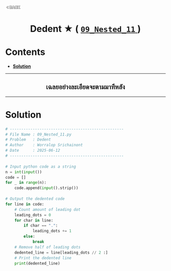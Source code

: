 <p align="left">
  <a href="../README.md">
    <img src="../../Z99-OTHERS/00-common/00-back.png" style="width:10%">
  </a>
</p>

<div align="center">
  <h1>
    Dedent ★ (
      <a href="https://drive.google.com/file/d/1jwFfjUwAcA8qQh51eLvWtQvZ2UB2GicG/view?usp=drive_link">
        <code>09_Nested_11</code>
      </a>
    )
  </h1>
</div>

# Contents

-   [**Solution**](#solution)

---

<div align="center">
  <h2>เฉลยอย่างละเอียดจะตามมาทีหลัง</h2>
</div>

---

# Solution

```python
# --------------------------------------------------
# File Name : 09_Nested_11.py
# Problem   : Dedent
# Author    : Worralop Srichainont
# Date      : 2025-06-12
# --------------------------------------------------

# Input python code as a string
n = int(input())
code = []
for _ in range(n):
    code.append(input().strip())

# Output the dedented code
for line in code:
    # Count amount of leading dot
    leading_dots = 0
    for char in line:
        if char == ".":
            leading_dots += 1
        else:
            break
    # Remove half of leading dots
    dedented_line = line[leading_dots // 2 :]
    # Print the dedented line
    print(dedented_line)
```
